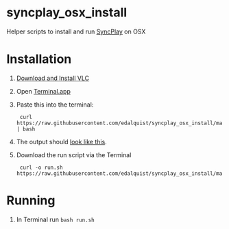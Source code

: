 # syncplay_osx_install

Helper scripts to install and run [SyncPlay](http://syncplay.pl/) on OSX

# Installation

1. [Download and Install VLC](https://www.videolan.org/vlc/download-macosx.html)
1. Open [Terminal.app](https://www.youtube.com/watch?v=zw7Nd67_aFw)
1. Paste this into the terminal:

        curl https://raw.githubusercontent.com/edalquist/syncplay_osx_install/master/install.sh | bash

1. The output should [look like this](https://gist.github.com/edalquist/bfcf6d41e5e615bc643a).
1. Download the run script via the Terminal 

        curl -o run.sh https://raw.githubusercontent.com/edalquist/syncplay_osx_install/master/run.sh


# Running

1. In Terminal run ```bash run.sh```
